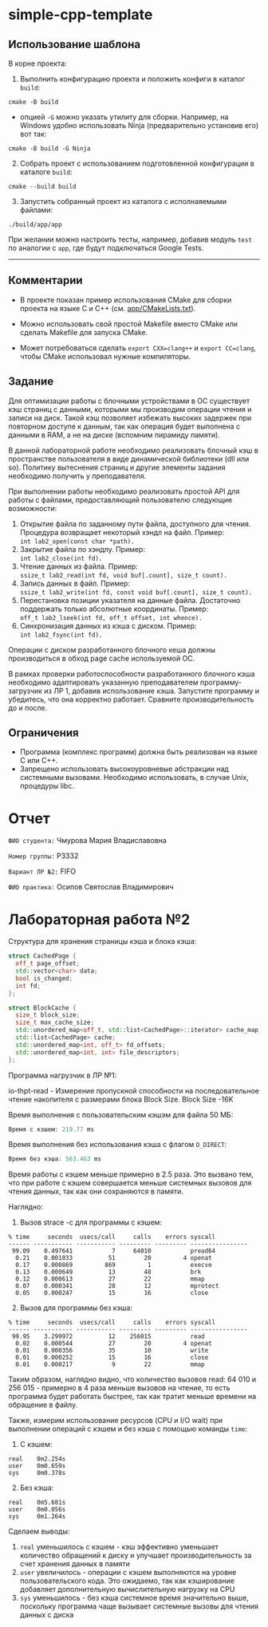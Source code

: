 # simple-cpp-template

## Использование шаблона

В корне проекта:

1. Выполнить конфигурацию проекта и положить конфиги в каталог `build`:
```shell
cmake -B build
```
- опцией `-G` можно указать утилиту для сборки. Например, на Windows удобно использовать Ninja (предварительно установив его) вот так:
```shell
cmake -B build -G Ninja
```

2. Собрать проект с использованием подготовленной конфигурации в каталоге `build`:
```shell
cmake --build build
```

3. Запустить собранный проект из каталога с исполнаяемыми файлами:
```shell
./build/app/app
```

При желании можно настроить тесты, например, добавив модуль `test` по аналогии с
`app`, где будут подключаться Google Tests.

- - -

## Комментарии

- В проекте показан пример использования CMake для сборки проекта на языке C и C++ (см. [app/CMakeLists.txt](./app/CMakeLists.txt)).

- Можно использовать свой простой Makefile вместо CMake или сделать Makefile для запуска CMake.

- Может потребоваться сделать `export CXX=clang++` и `export СС=clang`, чтобы CMake использовал нужные компиляторы.

## Задание

Для оптимизации работы с блочными устройствами в ОС существует кэш страниц с данными, которыми мы производим операции чтения и записи на диск. Такой кэш позволяет избежать высоких задержек при повторном доступе к данным, так как операция будет выполнена с данными в RAM, а не на диске (вспомним пирамиду памяти).

В данной лабораторной работе необходимо реализовать блочный кэш в пространстве пользователя в виде динамической библиотеки (dll или so). Политику вытеснения страниц и другие элементы задания необходимо получить у преподавателя.

При выполнении работы необходимо реализовать простой API для работы с файлами, предоставляющий пользователю следующие возможности:

1. Открытие файла по заданному пути файла, доступного для чтения. Процедура возвращает некоторый хэндл на файл. Пример:  
    `int lab2_open(const char *path).`
2. Закрытие файла по хэндлу. Пример:  
    `int lab2_close(int fd).`
3. Чтение данных из файла. Пример:  
    `ssize_t lab2_read(int fd, void buf[.count], size_t count).`
4. Запись данных в файл. Пример:  
    `ssize_t lab2_write(int fd, const void buf[.count], size_t count).`
5. Перестановка позиции указателя на данные файла. Достаточно поддержать только абсолютные координаты. Пример:  
    ​​​​​​​`off_t lab2_lseek(int fd, off_t offset, int whence).`
6. Синхронизация данных из кэша с диском. Пример:  
    `int lab2_fsync(int fd).`

  
Операции с диском разработанного блочного кеша должны производиться в обход page cache используемой ОС.

В рамках проверки работоспособности разработанного блочного кэша необходимо адаптировать указанную преподавателем программу-загрузчик из ЛР 1, добавив использование кэша. Запустите программу и убедитесь, что она корректно работает. Сравните производительность до и после.

## Ограничения

- Программа (комплекс программ) должна быть реализован на языке C или C++.
- Запрещено использовать высокоуровневые абстракции над системными вызовами. Необходимо использовать, в случае Unix, процедуры libc.
# Отчет 

`ФИО студента:` Чмурова Мария Владиславовна 

`Номер группы:` P3332

`Вариант ЛР №2:` FIFO

`ФИО практика:` Осипов Святослав Владимирович

# Лабораторная работа №2

Структура для хранения страницы кэша и блока кэша: 

```c++
struct CachedPage {
  off_t page_offset;
  std::vector<char> data;
  bool is_changed;
  int fd;
};

struct BlockCache {
  size_t block_size;                   
  size_t max_cache_size;                
  std::unordered_map<off_t, std::list<CachedPage>::iterator> cache_map; 
  std::list<CachedPage> cache;   
  std::unordered_map<int, off_t> fd_offsets;
  std::unordered_map<int, int> file_descriptors; 
};
```

Программа нагрузчик в ЛР №1: 

io-thpt-read - Измерение пропускной способности на последовательное чтение накопителя с размерами блока Block Size. Block Size -16K

Время выполнения с пользовательским кэшэм для файла 50 МБ: 

```c++
Время с кэшем: 219.77 ms
```

Время выполнения без использования кэша с флагом `O_DIRECT`: 
```c++
Время без кэша: 563.463 ms
```

Время работы с кэшем меньше примерно в 2.5 раза. Это вызвано тем, что при работе с кэшем совершается меньше системных вызовов для чтения данных, так как они сохраняются в памяти. 

Наглядно: 

1. Вызов strace -c для программы с кэшем:
```
% time     seconds  usecs/call     calls    errors syscall
------ ----------- ----------- --------- --------- ----------------
 99.09    0.497641           7     64010           pread64
  0.21    0.001033          51        20         4 openat
  0.17    0.000869         869         1           execve
  0.13    0.000649          13        48           brk
  0.12    0.000613          27        22           mmap
  0.07    0.000341          28        12           mprotect
  0.05    0.000247          15        16           close
```
2. Вызов для программы без кэша: 
```
% time     seconds  usecs/call     calls    errors syscall
------ ----------- ----------- --------- --------- ----------------
 99.95    3.299972          12    256015           read
  0.02    0.000544          27        20         4 openat
  0.01    0.000356          35        10           write
  0.01    0.000252          15        16           close
  0.01    0.000217           9        22           mmap
```

Таким образом, наглядно видно, что количество вызовов read: 64 010 и 256 015 - примерно в 4 раза меньше вызовов на чтение, то есть программа будет работать быстрее, так как тратит меньше времени на обращение в файлу. 

Также, измерим использование ресурсов (CPU и I/O wait) при выполнении операций с кэшем и без кэша с помощью команды `time`: 

1. С кэшем: 
```
real    0m2.254s
user    0m0.659s
sys     0m0.378s
```
2. Без кэша:
```
real    0m5.681s
user    0m0.056s
sys     0m1.264s
```

Сделаем выводы: 
1. `real` уменьшилось с кэшем - кэш эффективно уменьшает количество обращений к диску и улучшает производительность за счет хранения данных в памяти
2. `user` увеличилось - операции с кэшем выполняются на уровне пользовательского кода. Это ожидаемо, так как кэширование добавляет дополнительную вычислительную нагрузку на CPU
3. `sys` уменьшилось - без кэша системное время значительно выше, поскольку программа чаще вызывает системные вызовы для чтения данных с диска
